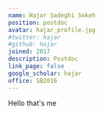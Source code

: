 ```yaml
---
name: Hajar Sadeghi Sokeh
position: postdoc
avatar: hajar_profile.jpg
#twitter: hajar
#github: hajar
joined: 2017
description: Postdoc
link_page: false
google_scholar: hajar
office: SB2016
---
```


Hello that's me

